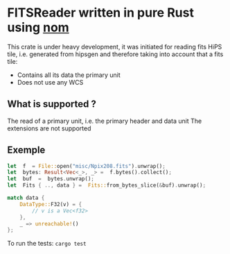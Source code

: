 
# FITSReader written in pure Rust using [nom](https://github.com/Geal/nom)

This crate is under heavy development, it was initiated for reading fits HiPS tile, i.e. generated from hipsgen and therefore taking into account that a fits tile:

* Contains all its data the primary unit
* Does not use any WCS

## What is supported ?
The read of a primary unit, i.e. the primary header and data unit
The extensions are not supported

## Exemple

```rust
let  f  = File::open("misc/Npix208.fits").unwrap();
let  bytes: Result<Vec<_>, _> =  f.bytes().collect();
let  buf  =  bytes.unwrap();
let  Fits { .., data } =  Fits::from_bytes_slice(&buf).unwrap();

match data {
	DataType::F32(v) = {
		// v is a Vec<f32>
	},
	_ => unreachable!()
};
```

To run the tests:
``
cargo test
``